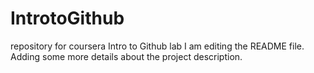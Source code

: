 # IntrotoGithub
repository for coursera Intro to Github lab
I am editing the README file. Adding some more details about the project description.
